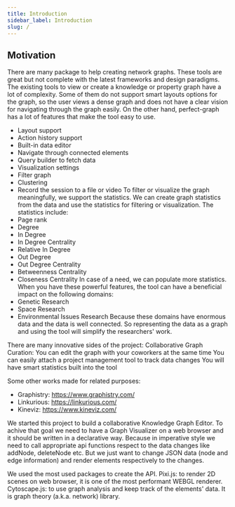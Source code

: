 ```yaml
---
title: Introduction
sidebar_label: Introduction
slug: /
---
```


## Motivation

There are many package to help creating network graphs. These tools are great but not complete with the latest frameworks and design paradigms. The existing tools to view or create a knowledge or property graph have a lot of complexity. Some of them do not support smart layouts options for the graph, so the user views a dense graph and does not have a clear vision for navigating through the graph easily. On the other hand, perfect-graph has a lot of features that make the tool easy to use. 
- Layout support
- Action history support
- Built-in data editor
- Navigate through connected elements
- Query builder to fetch data
- Visualization settings
- Filter graph 
- Clustering
- Record the session to a file or video
To filter or visualize the graph meaningfully, we support the statistics. We can create graph statistics from the data and use the statistics for filtering or visualization. The statistics include:
- Page rank
- Degree
- In Degree
- In Degree Centrality
- Relative In Degree
- Out Degree
- Out Degree Centrality
- Betweenness Centrality
- Closeness Centrality
In case of a need, we can populate more statistics.
When you have these powerful features, the tool can have a beneficial impact on the following domains:
- Genetic Research
- Space Research
- Environmental Issues Research
Because these domains have enormous data and the data is well connected. So representing the data as a graph and using the tool will simplify the researchers' work.

There are many innovative sides of the project:
Collaborative Graph Curation: You can edit the graph with your coworkers at the same time
You can easily attach a project management tool to track data changes
You will have smart statistics built into the tool

Some other works made for related purposes:
- Graphistry: https://www.graphistry.com/
- Linkurious: https://linkurious.com/
- Kineviz: https://www.kineviz.com/

We started this project to build a collaborative Knowledge Graph Editor. To achive that goal we need to have a Graph Visualizer on a web browser and it should be written in a declarative way. Because in imperative style we need to call appropriate api functions respect to the data changes like addNode, deleteNode etc. But we just want to change JSON data (node and edge information) and render elements respectively to the changes. 

We used the most used packages to create the API. 
Pixi.js: to render 2D scenes on web browser, it is one of the most performant WEBGL renderer.
Cytoscape.js: to use graph analysis and keep track of the elements' data. It is graph theory (a.k.a. network) library.

